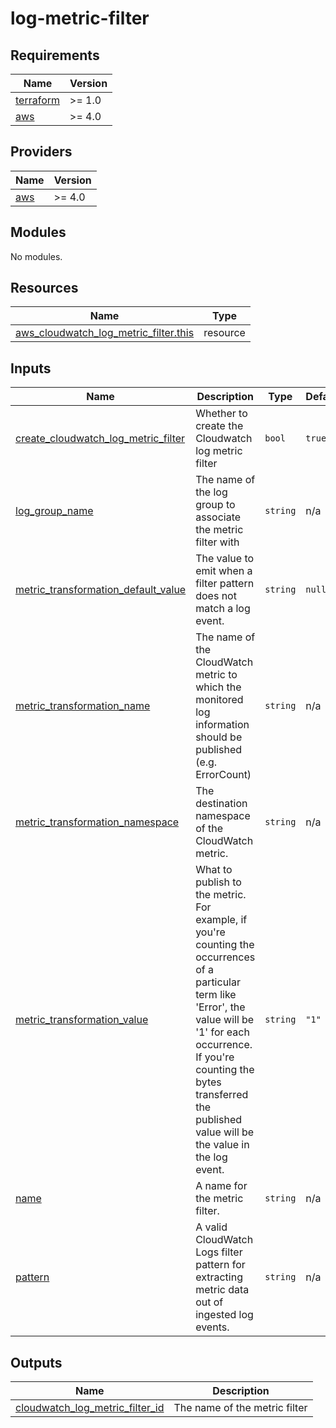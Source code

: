 # log-metric-filter

<!-- BEGINNING OF PRE-COMMIT-TERRAFORM DOCS HOOK -->
## Requirements

| Name | Version |
|------|---------|
| <a name="requirement_terraform"></a> [terraform](#requirement\_terraform) | >= 1.0 |
| <a name="requirement_aws"></a> [aws](#requirement\_aws) | >= 4.0 |

## Providers

| Name | Version |
|------|---------|
| <a name="provider_aws"></a> [aws](#provider\_aws) | >= 4.0 |

## Modules

No modules.

## Resources

| Name | Type |
|------|------|
| [aws_cloudwatch_log_metric_filter.this](https://registry.terraform.io/providers/hashicorp/aws/latest/docs/resources/cloudwatch_log_metric_filter) | resource |

## Inputs

| Name | Description | Type | Default | Required |
|------|-------------|------|---------|:--------:|
| <a name="input_create_cloudwatch_log_metric_filter"></a> [create\_cloudwatch\_log\_metric\_filter](#input\_create\_cloudwatch\_log\_metric\_filter) | Whether to create the Cloudwatch log metric filter | `bool` | `true` | no |
| <a name="input_log_group_name"></a> [log\_group\_name](#input\_log\_group\_name) | The name of the log group to associate the metric filter with | `string` | n/a | yes |
| <a name="input_metric_transformation_default_value"></a> [metric\_transformation\_default\_value](#input\_metric\_transformation\_default\_value) | The value to emit when a filter pattern does not match a log event. | `string` | `null` | no |
| <a name="input_metric_transformation_name"></a> [metric\_transformation\_name](#input\_metric\_transformation\_name) | The name of the CloudWatch metric to which the monitored log information should be published (e.g. ErrorCount) | `string` | n/a | yes |
| <a name="input_metric_transformation_namespace"></a> [metric\_transformation\_namespace](#input\_metric\_transformation\_namespace) | The destination namespace of the CloudWatch metric. | `string` | n/a | yes |
| <a name="input_metric_transformation_value"></a> [metric\_transformation\_value](#input\_metric\_transformation\_value) | What to publish to the metric. For example, if you're counting the occurrences of a particular term like 'Error', the value will be '1' for each occurrence. If you're counting the bytes transferred the published value will be the value in the log event. | `string` | `"1"` | no |
| <a name="input_name"></a> [name](#input\_name) | A name for the metric filter. | `string` | n/a | yes |
| <a name="input_pattern"></a> [pattern](#input\_pattern) | A valid CloudWatch Logs filter pattern for extracting metric data out of ingested log events. | `string` | n/a | yes |

## Outputs

| Name | Description |
|------|-------------|
| <a name="output_cloudwatch_log_metric_filter_id"></a> [cloudwatch\_log\_metric\_filter\_id](#output\_cloudwatch\_log\_metric\_filter\_id) | The name of the metric filter |
<!-- END OF PRE-COMMIT-TERRAFORM DOCS HOOK -->
